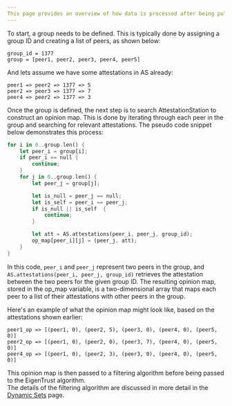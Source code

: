 ```yaml
---
This page provides an overview of how data is processed after being pulled from AttestationStation. The data stored in AttestationStation is submitted from one user to another, but the EigenTrust algorithm processes opinions from one user to the whole group.
---
```


To start, a group needs to be defined. This is typically done by assigning a group ID and creating a list of peers, as shown below:
```
group_id = 1377
group = [peer1, peer2, peer3, peer4, peer5]
```


And lets assume we have some attestations in AS already:
```
peer1 => peer2 => 1377 => 5
peer2 => peer3 => 1377 => 7
peer4 => peer2 => 1377 => 3
```

Once the group is defined, the next step is to search AttestationStation to construct an opinion map. This is done by iterating through each peer in the group and searching for relevant attestations. The pseudo code snippet below demonstrates this process:
```rust
for i in 0..group.len() {
    let peer_i = group[i];
    if peer_i == null {
        continue;
    }
    for j in 0..group.len() {
        let peer_j = group[j];

        let is_null = peer_j == null;
        let is_self = peer_i == peer_j;
        if is_null || is_self  {
            continue;
        }

        let att = AS.attestations(peer_i, peer_j, group_id);
        op_map[peer_i][j] = (peer_j, att);
    }
}
```

In this code, `peer_i` and `peer_j` represent two peers in the group, and `AS.attestations(peer_i, peer_j, group_id)` retrieves the attestation between the two peers for the given group ID. The resulting opinion map, stored in the op_map variable, is a two-dimensional array that maps each peer to a list of their attestations with other peers in the group.

Here's an example of what the opinion map might look like, based on the attestations shown earlier:
```
peer1_op => [(peer1, 0), (peer2, 5), (peer3, 0), (peer4, 0), (peer5, 0)]
peer2_op => [(peer1, 0), (peer2, 0), (peer3, 7), (peer4, 0), (peer5, 0)]
peer4_op => [(peer1, 0), (peer2, 3), (peer3, 0), (peer4, 0), (peer5, 0)]
```

This opinion map is then passed to a filtering algorithm before being passed to the EigenTrust algorithm.\
The details of the filtering algorithm are discussed in more detail in the [Dynamic Sets](../3_dynamic_sets.md) page.
